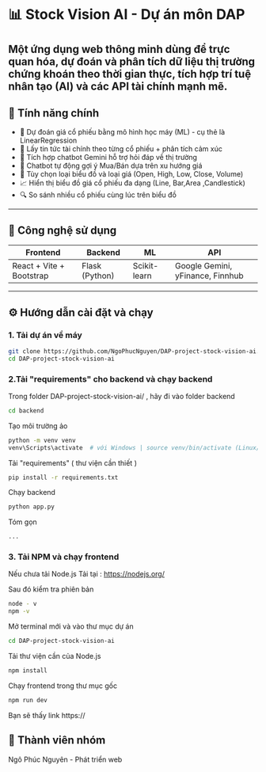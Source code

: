 # 📊 Stock Vision AI  - Dự án môn DAP

Một ứng dụng web thông minh dùng để trực quan hóa, dự đoán và phân tích dữ liệu thị trường chứng khoán theo thời gian thực, tích hợp trí tuệ nhân tạo (AI) và các API tài chính mạnh mẽ.
---

## 🚀 Tính năng chính

- 🧠 Dự đoán giá cổ phiếu bằng mô hình học máy (ML) - cụ thẻ là LinearRegression
- 📰 Lấy tin tức tài chính theo từng cổ phiếu + phân tích cảm xúc
- 🤖 Tích hợp chatbot Gemini hỗ trợ hỏi đáp về thị trường
- 💬 Chatbot tự động gợi ý Mua/Bán dựa trên xu hướng giá
- 🧩 Tùy chọn loại biểu đồ và loại giá (Open, High, Low, Close, Volume)
- 📈 Hiển thị biểu đồ giá cổ phiếu đa dạng (Line, Bar,Area ,Candlestick)
- 🔍 So sánh nhiều cổ phiếu cùng lúc trên biểu đồ
---

## 🧱 Công nghệ sử dụng

| Frontend | Backend | ML | API |
|----------|---------|-------|-----|
| React + Vite + Bootstrap | Flask (Python) | Scikit-learn | Google Gemini, yFinance, Finnhub |

---

## ⚙️ Hướng dẫn cài đặt và chạy

### 1. Tải dự án về máy

```bash
git clone https://github.com/NgoPhucNguyen/DAP-project-stock-vision-ai.git
cd DAP-project-stock-vision-ai
```

### 2.Tải "requirements" cho backend và chạy backend
Trong folder DAP-project-stock-vision-ai/ , hãy đi vào folder backend
```bash
cd backend
```
Tạo môi trường ảo
```bash
python -m venv venv
venv\Scripts\activate  # với Windows | source venv/bin/activate (Linux/Mac)
```
Tải "requirements" ( thư viện cần thiết ) 
```bash
pip install -r requirements.txt
```
Chạy backend
```bash
python app.py
```
Tóm gọn 

```bash
...
```

### 3. Tải NPM và chạy frontend
Nếu chưa tải Node.js
Tải tại : https://nodejs.org/

Sau đó kiểm tra phiên bản
```bash
node - v
npm -v
```
Mở terminal mới và vào thư mục dự án
```bash
cd DAP-project-stock-vision-ai
```
Tải thư viện cần của Node.js
```bash
npm install
```
Chạy frontend trong thư mục gốc
```bash
npm run dev
```
Bạn sẽ thấy link https://

## 👥 Thành viên nhóm
Ngô Phúc Nguyên - Phát triển web
